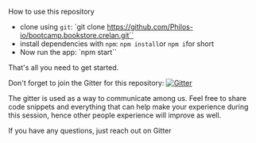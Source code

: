 How to use this repository

* clone using `git`: `git clone https://github.com/Philos-io/bootcamp.bookstore.crelan.git``
* install dependencies with `npm`: `npm install`or `npm i`for short
* Now run the app: `npm start``

That's all you need to get started.

Don't forget to join the Gitter for this repository: [![Gitter](https://badges.gitter.im/Philos-io/bootcamp.bookstore.crelan.svg)](https://gitter.im/Philos-io/bootcamp.bookstore.crelan?utm_source=badge&utm_medium=badge&utm_campaign=pr-badge)

The gitter is used as a way to communicate among us. Feel free to share code snippets and everything that can help make your experience during this session, hence other people experience will improve as well.

If you have any questions, just reach out on Gitter


